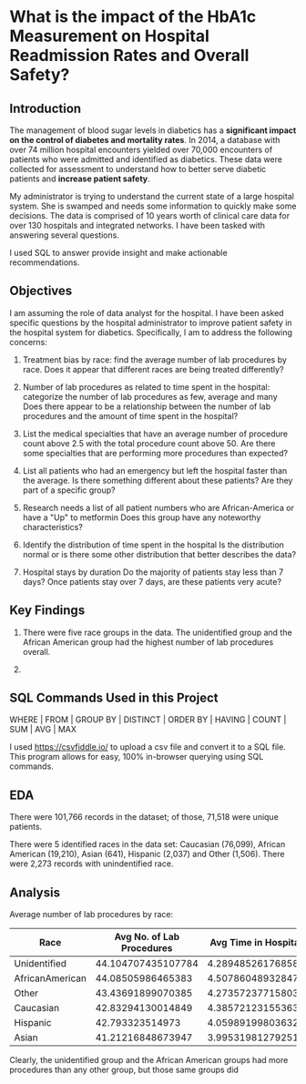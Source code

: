 # What is the impact of the HbA1c Measurement on Hospital Readmission Rates and Overall Safety? 

## Introduction

The management of blood sugar levels in diabetics has a **significant impact on the control of diabetes and mortality rates**. In 2014, a database with over 74 million hospital encounters yielded over 70,000 encounters of patients who were admitted and identified as diabetics. These data were collected for assessment to understand how to better serve diabetic patients and **increase patient safety**. 


My administrator is trying to understand the current state of a large hospital system. She is swamped and needs some information to quickly make some decisions.  The data is comprised of 10 years worth of clinical care data for over 130 hospitals and integrated networks. I have been tasked with answering several questions. 

I used SQL to answer provide insight and make actionable recommendations.

## Objectives

I am assuming the role of data analyst for the hospital. I have been asked specific questions by the hospital administrator to improve patient safety in the hospital system for diabetics. Specifically, I am to address the following concerns:
1.	Treatment bias by race: find the average number of lab procedures by race. 
Does it appear that different races are being treated differently?
2.	Number of lab procedures as related to time spent in the hospital: categorize the number of lab procedures as few, average and many
Does there appear to be a relationship between the number of lab procedures and the amount of time spent in the hospital?

3.	List the medical specialties that have an average number of procedure count above 2.5 with the total procedure count above 50. Are there some specialties that are performing more procedures than expected?

4.	List all patients who had an emergency but left the hospital faster than the average.
  Is there something different about these patients? Are they part of a specific group?
5.	Research needs a list of all patient numbers who are African-America or have a "Up" to metformin
   Does this group have any noteworthy characteristics?
6.	Identify the distribution of time spent in the hospital
   Is the distribution normal or is there some other distribution that better describes the data?
   
7.	Hospital stays by duration
   Do the majority of patients stay less than 7 days? Once patients stay over 7 days, are these patients very acute?

## Key Findings
1. There were five race groups in the data. The unidentified group and the African American group had the highest number of lab procedures overall.

3. 




## SQL Commands Used in this Project

WHERE | FROM | GROUP BY | DISTINCT | ORDER BY | HAVING | COUNT | SUM | AVG | MAX 

I used https://csvfiddle.io/ to upload a csv file and convert it to a SQL file. This program allows for easy, 100% in-browser querying using SQL commands. 

## EDA

There were 101,766 records in the dataset; of those, 71,518 were unique patients.

There were 5 identified races in the data set: Caucasian (76,099), African American (19,210), Asian (641), Hispanic (2,037) and Other (1,506). There were 2,273 records with unindentified race.

## Analysis

Average number of lab procedures by race: 

|Race | Avg No. of Lab Procedures| Avg Time in Hospital|
------|---------------------------|---|
|Unidentified|	44.104707435107784	|4.289485261768588|
|AfricanAmerican	|44.08505986465383|	4.507860489328475
|Other|	43.43691899070385|	4.273572377158034|
|Caucasian|	42.83294130014849|	4.385721231553634|
|Hispanic|	42.793323514973|	4.059891998036328|
|Asian|	41.21216848673947|	3.995319812792512|

Clearly, the unidentified group and the African American groups had more procedures than any other group, but those same groups did 















